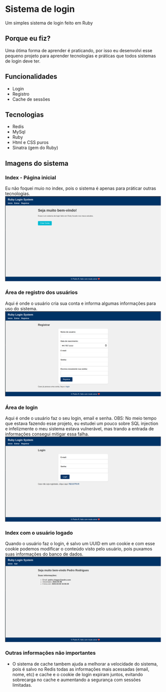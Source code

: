 # Sistema de login 
Um simples sistema de login feito em Ruby

## Porque eu fiz?
Uma ótima forma de aprender é praticando, por isso eu desenvolvi esse pequeno projeto para aprender tecnologias e práticas que todos sistemas de login deve ter.

## Funcionalidades
 - Login
 - Registro
 - Cache de sessões

## Tecnologias
 - Redis
 - MySql
 - Ruby
 - Html e CSS puros
 - Sinatra (gem do Ruby)

## Imagens do sistema
### Index - Página inicial
Eu não foquei muio no index, pois o sistema é apenas para práticar outras tecnologias.
![Index - Pagina inicial](https://github.com/pedrorchagas/login-ruby/blob/main/Images/Index.png)
### Área de registro dos usuários
Aqui é onde o usuário cria sua conta e informa algumas informações para uso do sistema.
![Area de registro](https://github.com/pedrorchagas/login-ruby/blob/main/Images/Registrar.png)
### Área de login
Aqui é onde o usuário faz o seu login, email e senha. 
OBS: No meio tempo que estava fazendo esse projeto, eu estudei um pouco sobre SQL injection e infelizmente o meu sistema estava vulnerável, mas trando a entrada de informações consegui mitigar essa falha.
![Area de login](https://github.com/pedrorchagas/login-ruby/blob/main/Images/Login.png)
### Index com o usuário logado
Quando o usuário faz o login, é salvo um UUID em um cookie e com esse cookie podemos modificar o conteúdo visto pelo usuário, pois puxamos suas informações do banco de dados.
![Index - Qunado logado](https://github.com/pedrorchagas/login-ruby/blob/main/Images/Logado.png)

### Outras informações não importantes
 - O sistema de cache tambem ajuda a melhorar a velocidade do sistema, pois é salvo no Redis todas as informações mais acessadas (email, nome, etc) e cache e o cookie de login expiram juntos, evitando sobrecarga no cache e aumentando a segurança com sessões limitadas.
